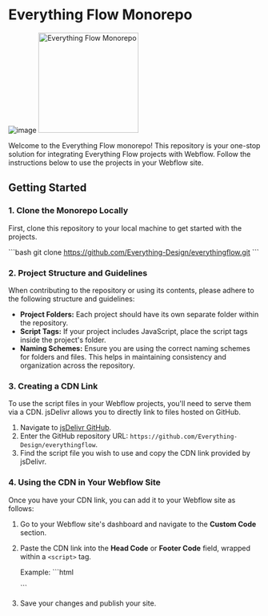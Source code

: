 # Everything Flow Monorepo
![image](https://github.com/Everything-Design/everythingflow/assets/154067265/1c29e213-d355-46d0-a9a3-deb8732cabf7)
<img src="https://github.com/Everything-Design/everythingflow/assets/154067265/1c29e213-d355-46d0-a9a3-deb8732cabf7" width="200" alt="Everything Flow Monorepo">

Welcome to the Everything Flow monorepo! This repository is your one-stop solution for integrating Everything Flow projects with Webflow. Follow the instructions below to use the projects in your Webflow site.

## Getting Started

### 1. Clone the Monorepo Locally

First, clone this repository to your local machine to get started with the projects.

\```bash
git clone https://github.com/Everything-Design/everythingflow.git
\```

### 2. Project Structure and Guidelines

When contributing to the repository or using its contents, please adhere to the following structure and guidelines:

- **Project Folders:** Each project should have its own separate folder within the repository.
- **Script Tags:** If your project includes JavaScript, place the script tags inside the project's folder.
- **Naming Schemes:** Ensure you are using the correct naming schemes for folders and files. This helps in maintaining consistency and organization across the repository.

### 3. Creating a CDN Link

To use the script files in your Webflow projects, you'll need to serve them via a CDN. jsDelivr allows you to directly link to files hosted on GitHub.

1. Navigate to [jsDelivr GitHub](https://www.jsdelivr.com/github).
2. Enter the GitHub repository URL: `https://github.com/Everything-Design/everythingflow`.
3. Find the script file you wish to use and copy the CDN link provided by jsDelivr.

### 4. Using the CDN in Your Webflow Site

Once you have your CDN link, you can add it to your Webflow site as follows:

1. Go to your Webflow site's dashboard and navigate to the **Custom Code** section.
2. Paste the CDN link into the **Head Code** or **Footer Code** field, wrapped within a `<script>` tag.
   
   Example:
   \```html
   <script src="YOUR_CDN_LINK_HERE"></script>
   \```
3. Save your changes and publish your site.

